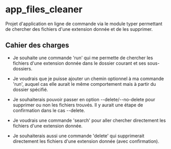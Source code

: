 # app_files_cleaner

Projet d'application en ligne de commande via le module typer permettant de chercher des fichiers d'une extension donnée et de les supprimer.

## Cahier des charges

- Je souhaite une commande 'run' qui me permette de chercher les fichiers d'une extension donnée dans le dossier courant et ses sous-dossiers.

- Je voudrais que je puisse ajouter un chemin optionnel à ma commande 'run', auquel cas elle aurait le même comportement mais à partir du dossier spécifié.

- Je souhaiterais pouvoir passer en option --delete/--no-delete pour supprimer ou non les fichiers trouvés. Il y aurait une étape de confirmation dans le cas --delete.

- Je voudrais une commande 'search' pour aller chercher directement les fichiers d'une extension donnée.

- Je souhaiterais aussi une commande 'delete' qui supprimerait directement les fichiers d'une extension donnée (avec confirmation).
